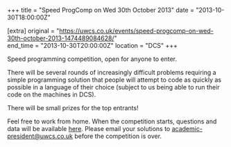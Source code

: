 +++
title = "Speed ProgComp on Wed 30th October 2013"
date = "2013-10-30T18:00:00Z"

[extra]
original = "https://uwcs.co.uk/events/speed-progcomp-on-wed-30th-october-2013-1474489084628/"    
end_time = "2013-10-30T20:00:00Z"
location = "DCS"
+++

Speed programming competition, open for anyone to enter.

There will be several rounds of increasingly difficult problems requiring a simple programming solution that people will attempt to code as quickly as possible in a language of their choice (subject to us being able to run their code on the machines in DCS).

There will be small prizes for the top entrants\!

Feel free to work from home. When the competition starts, questions and data will be available [here](http://www.ruth.uwcs.co.uk/progcomp/301013). Please email your solutions to academic-president@uwcs.co.uk before the competition is over.

